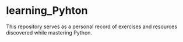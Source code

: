 # learning_Pyhton
This repository serves as a personal record of exercises and resources discovered while mastering Python.
